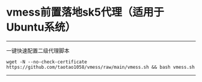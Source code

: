 # vmess前置落地sk5代理（适用于Ubuntu系统）
---

一键快速配置二级代理脚本
```
wget -N --no-check-certificate https://github.com/taotao1058/vmess/raw/main/vmess.sh && bash vmess.sh
```



---


